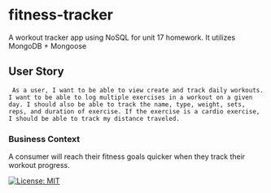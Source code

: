 # fitness-tracker
A workout tracker app using NoSQL for unit 17 homework. It utilizes MongoDB + Mongoose 



## User Story
``` As a user, I want to be able to view create and track daily workouts. I want to be able to log multiple exercises in a workout on a given day. I should also be able to track the name, type, weight, sets, reps, and duration of exercise. If the exercise is a cardio exercise, I should be able to track my distance traveled.```

### Business Context
A consumer will reach their fitness goals quicker when they track their workout progress.

[![License: MIT](https://img.shields.io/badge/License-MIT-yellow.svg)](https://opensource.org/licenses/MIT)
